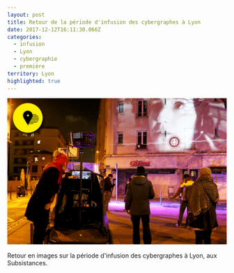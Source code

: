 ```yaml
---
layout: post
title: Retour de la période d'infusion des cybergraphes à Lyon
date: 2017-12-12T16:11:30.066Z
categories:
  - infusion
  - Lyon
  - cybergraphie
  - première
territory: Lyon
highlighted: true
---
```

![](/assets/img/uploads/lh-residence-subs-2.jpg)

Retour en images sur la période d'infusion des cybergraphes à Lyon, aux Subsistances.
